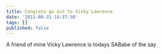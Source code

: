 ```yaml
---
title: Congrats go out to Vicky Lawrence
date: '2011-08-31 14:37:38'
tags: []
published: false
---
```


A friend of mine Vicky Lawrence is todays SABabe of the say
